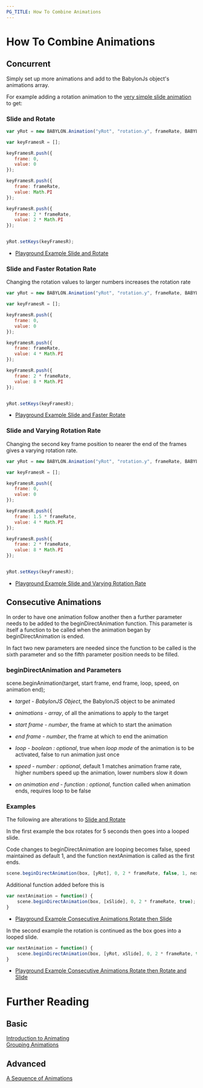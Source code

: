 ```yaml
---
PG_TITLE: How To Combine Animations
---
```

# How To Combine Animations

## Concurrent

Simply set up more animations and add to the BabylonJs object's animations array. 

For example adding a rotation animation to the [very simple slide animation](http://www.babylonjs-playground.com/#9WUJN#11) to get:

### Slide and Rotate

```javascript
var yRot = new BABYLON.Animation("yRot", "rotation.y", frameRate, BABYLON.Animation.ANIMATIONTYPE_FLOAT, BABYLON.Animation.ANIMATIONLOOPMODE_CYCLE);

var keyFramesR = []; 

keyFramesR.push({
   frame: 0,
   value: 0
});

keyFramesR.push({
   frame: frameRate,
   value: Math.PI
});

keyFramesR.push({
   frame: 2 * frameRate,
   value: 2 * Math.PI
});


yRot.setKeys(keyFramesR);

```

* [Playground Example Slide and Rotate](http://www.babylonjs-playground.com/#9WUJN#12)

### Slide and Faster Rotation Rate

Changing the rotation values to larger numbers increases the rotation rate

```javascript
var yRot = new BABYLON.Animation("yRot", "rotation.y", frameRate, BABYLON.Animation.ANIMATIONTYPE_FLOAT, BABYLON.Animation.ANIMATIONLOOPMODE_CYCLE);

var keyFramesR = []; 

keyFramesR.push({
   frame: 0,
   value: 0
});

keyFramesR.push({
   frame: frameRate,
   value: 4 * Math.PI
});

keyFramesR.push({
   frame: 2 * frameRate,
   value: 8 * Math.PI
});


yRot.setKeys(keyFramesR);

```

* [Playground Example Slide and Faster Rotate](http://www.babylonjs-playground.com/#9WUJN#13)

### Slide and Varying Rotation Rate

Changing the second key frame position to nearer the end of the frames gives a varying rotation rate.

```javascript
var yRot = new BABYLON.Animation("yRot", "rotation.y", frameRate, BABYLON.Animation.ANIMATIONTYPE_FLOAT, BABYLON.Animation.ANIMATIONLOOPMODE_CYCLE);

var keyFramesR = []; 

keyFramesR.push({
   frame: 0,
   value: 0
});

keyFramesR.push({
   frame: 1.5 * frameRate,
   value: 4 * Math.PI
});

keyFramesR.push({
   frame: 2 * frameRate,
   value: 8 * Math.PI
});


yRot.setKeys(keyFramesR);

```

* [Playground Example Slide and Varying Rotation Rate](http://www.babylonjs-playground.com/#9WUJN#14)

## Consecutive Animations

In order to have one animation follow another then a further parameter needs to be added to the beginDirectAnimation function. This parameter is 
itself a function to be called when the animation began by beginDirectAnimation is ended.

In fact two new parameters are needed since the function to be called is the sixth parameter and so the fifth parameter position needs to be filled.

### beginDirectAnimation and Parameters

scene.beginAnimation(target, start frame, end frame, loop, speed, on animation end);   

* *target* - _BabylonJS Object_, the BabylonJS object to be animated

* *animations* - _array_, of all the animations to apply to the target

* *start frame* - _number_, the frame at which to start the animation

* *end frame* - _number_, the frame at which to end the animation

* *loop* - _boolean : optional_, true when _loop mode_ of the animation is to be activated, false to run animation just once

* *speed* - _number : optional_, default 1 matches animation frame rate, higher numbers speed up the animation, lower numbers slow it down 

* *on animation end* - _function : optional_, function called when animation ends, requires loop to be false

### Examples

The following are alterations to [Slide and Rotate](http://www.babylonjs-playground.com/#9WUJN#12)

In the first example the box rotates for 5 seconds then goes into a looped slide.

Code changes to beginDirectAnimation are looping becomes false, speed maintained as default 1, and the function nextAnimation is called as the first ends.

```javascript
scene.beginDirectAnimation(box, [yRot], 0, 2 * frameRate, false, 1, nextAnimation);
```

Additional function added before this is

```javascript
var nextAnimation = function() {
    scene.beginDirectAnimation(box, [xSlide], 0, 2 * frameRate, true);
}
```

* [Playground Example Consecutive Animations Rotate then Slide](http://www.babylonjs-playground.com/#9WUJN#15)


In the second example the rotation is continued as the box goes into a looped slide.

```javascript
var nextAnimation = function() {
    scene.beginDirectAnimation(box, [yRot, xSlide], 0, 2 * frameRate, true);
}
```

* [Playground Example Consecutive Animations Rotate then Rotate and Slide](http://www.babylonjs-playground.com/#9WUJN#16)

# Further Reading

## Basic

[Introduction to Animating](/babylon101/animations)  
[Grouping Animations](/How_To/Group)

## Advanced

[A Sequence of Animations](/How_To/sequence)  
